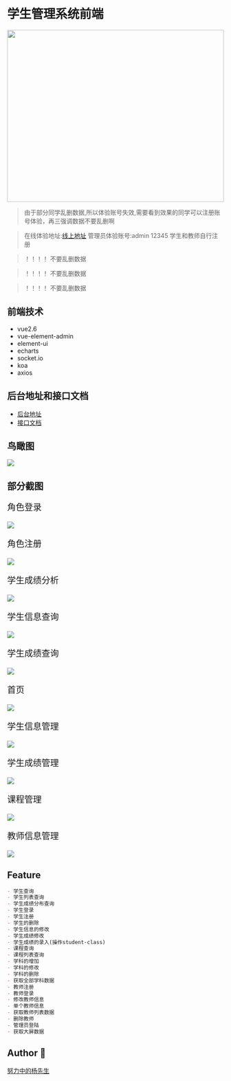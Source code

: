 <h1>学生管理系统前端</h1>

<p text-aligin="center">
  <img width="100%" height="400" src="https://image.yangxiansheng.top/img/d1d7b033-d75e-4cd6-ae39-fcd5f1c0a7c5.jpg?imagelist"/>
  </p>
  
> 由于部分同学乱删数据,所以体验账号失效,需要看到效果的同学可以注册账号体验，再三强调数据不要乱删啊

> 在线体验地址:[线上地址](http://student-admin.yangxiansheng.top/) 管理员体验账号:admin 12345 学生和教师自行注册

> ！！！！ 不要乱删数据

> ！！！！ 不要乱删数据

> ！！！！ 不要乱删数据



## 前端技术
- vue2.6
- vue-element-admin
- element-ui
- echarts
- socket.io
- koa
- axios


## 后台地址和接口文档

- [后台地址](https://github.com/251205668/student-admin)
- [接口文档](https://documenter.getpostman.com/view/10611320/T17Ge7JB?version=latest)
## 鸟瞰图

![](https://image.yangxiansheng.top/img/20201216120540.png?imglist)

## 部分截图

<p style="font-size:20px;font-weight:500;">角色登录</p>

![](https://image.yangxiansheng.top/img/20200611002243.png?imagelist)

<p style="font-size:20px;font-weight:500;">角色注册</p>

![](https://image.yangxiansheng.top/img/20200616131849.png?imagelist)

<p style="font-size:20px;font-weight:500;">学生成绩分析</p>

![](https://image.yangxiansheng.top/img/20200616131914.png?imagelist)

<p style="font-size:20px;font-weight:500;">学生信息查询</p>

![](https://image.yangxiansheng.top/img/20200616131931.png?imagelist)

<p style="font-size:20px;font-weight:500;">学生成绩查询</p>

![](https://image.yangxiansheng.top/img/20200611002243.png?imagelist)

<p style="font-size:20px;font-weight:500;">首页</p>

![](https://image.yangxiansheng.top/img/20200616133520.png?imagelist)

<p style="font-size:20px;font-weight:500;">学生信息管理</p>

![](https://image.yangxiansheng.top/img/20200616133320.png?imagelist)

<p style="font-size:20px;font-weight:500;">学生成绩管理</p>

![](https://image.yangxiansheng.top/img/20200616132105.png?imagelist)

<p style="font-size:20px;font-weight:500;">课程管理</p>

![](https://image.yangxiansheng.top/img/20200616132129.png?imagelist)

<p style="font-size:20px;font-weight:500;">教师信息管理</p>

![](https://image.yangxiansheng.top/img/20200616132142.png?imagelist)

## Feature

```markdown
- 学生查询
- 学生列表查询
- 学生成绩分布查询
- 学生登录
- 学生注册
- 学生的删除 
- 学生信息的修改
- 学生成绩修改
- 学生成绩的录入(操作student-class)
- 课程查询
- 课程列表查询
- 学科的增加 
- 学科的修改 
- 学科的删除 
- 获取全部学科数据
- 教师注册
- 教师登录
- 修改教师信息
- 单个教师信息
- 获取教师列表数据
- 删除教师
- 管理员登陆
- 获取大屏数据
```
## Author 👶
[努力中的杨先生](https://github.com/251205668)
